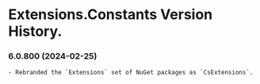 ﻿# Extensions.Constants Version History.

### **6.0.800 (2024-02-25)**<br>
	- Rebranded the `Extensions` set of NuGet packages as `CsExtensions`.
